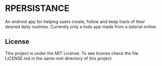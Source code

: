 # RPERSISTANCE

An android app for helping users create, follow and keep 
track of their desired daily routines. Currently only
a todo app made from a tutorial online.

## License

This project is under the MIT License. To see license
check the file LICENSE.md in the same root directory
of this project.

